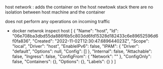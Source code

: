 host network : adds the  container on the host newtowk stack 
there are no isolation between host machine and the container 


does not perform any operations on incoming traffic 
- docker netwrok inspect host
[
    {
        "Name": "host",
        "Id": "06e708ba3dbd55da886f6b5c803dd6fd15328d182433c6e89652596d6f0fa836",
        "Created": "2022-11-02T12:30:47.689644023Z",
        "Scope": "local",
        "Driver": "host",
        "EnableIPv6": false,
        "IPAM": {
            "Driver": "default",
            "Options": null,
            "Config": []
        },
        "Internal": false,
        "Attachable": false,
        "Ingress": false,
        "ConfigFrom": {
            "Network": ""
        },
        "ConfigOnly": false,
        "Containers": {},
        "Options": {},
        "Labels": {}
    }
]
